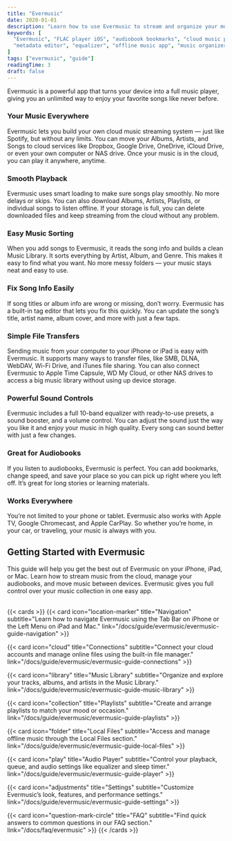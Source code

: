 ```yaml
---
title: "Evermusic"
date: 2020-01-01
description: "Learn how to use Evermusic to stream and organize your music library, create playlists, manage metadata, and enjoy audiobooks on iPhone, iPad, or Mac."
keywords: [
  "Evermusic", "FLAC player iOS", "audiobook bookmarks", "cloud music player", 
  "metadata editor", "equalizer", "offline music app", "music organizer"
]
tags: ["evermusic", "guide"]
readingTime: 3
draft: false
---
```


Evermusic is a powerful app that turns your device into a full music player, giving you an unlimited way to enjoy your favorite songs like never before.

### Your Music Everywhere

Evermusic lets you build your own cloud music streaming system — just like Spotify, but without any limits. You can move your Albums, Artists, and Songs to cloud services like Dropbox, Google Drive, OneDrive, iCloud Drive, or even your own computer or NAS drive. Once your music is in the cloud, you can play it anywhere, anytime.

### Smooth Playback

Evermusic uses smart loading to make sure songs play smoothly. No more delays or skips. You can also download Albums, Artists, Playlists, or individual songs to listen offline. If your storage is full, you can delete downloaded files and keep streaming from the cloud without any problem.

### Easy Music Sorting

When you add songs to Evermusic, it reads the song info and builds a clean Music Library. It sorts everything by Artist, Album, and Genre. This makes it easy to find what you want. No more messy folders — your music stays neat and easy to use.

### Fix Song Info Easily

If song titles or album info are wrong or missing, don’t worry. Evermusic has a built-in tag editor that lets you fix this quickly. You can update the song’s title, artist name, album cover, and more with just a few taps.

### Simple File Transfers

Sending music from your computer to your iPhone or iPad is easy with Evermusic. It supports many ways to transfer files, like SMB, DLNA, WebDAV, Wi-Fi Drive, and iTunes file sharing. You can also connect Evermusic to Apple Time Capsule, WD My Cloud, or other NAS drives to access a big music library without using up device storage.

### Powerful Sound Controls

Evermusic includes a full 10-band equalizer with ready-to-use presets, a sound booster, and a volume control. You can adjust the sound just the way you like it and enjoy your music in high quality. Every song can sound better with just a few changes.

### Great for Audiobooks

If you listen to audiobooks, Evermusic is perfect. You can add bookmarks, change speed, and save your place so you can pick up right where you left off. It’s great for long stories or learning materials.

### Works Everywhere

You’re not limited to your phone or tablet. Evermusic also works with Apple TV, Google Chromecast, and Apple CarPlay. So whether you’re home, in your car, or traveling, your music is always with you.

## Getting Started with Evermusic

This guide will help you get the best out of Evermusic on your iPhone, iPad, or Mac. Learn how to stream music from the cloud, manage your audiobooks, and move music between devices. Evermusic gives you full control over your music collection in one easy app.<br><br>


{{< cards >}}
  {{< card icon="location-marker" title="Navigation" subtitle="Learn how to navigate Evermusic using the Tab Bar on iPhone or the Left Menu on iPad and Mac." link="/docs/guide/evermusic/evermusic-guide-navigation" >}}

  {{< card icon="cloud" title="Connections" subtitle="Connect your cloud accounts and manage online files using the built-in file manager." link="/docs/guide/evermusic/evermusic-guide-connections" >}}

  {{< card icon="library" title="Music Library" subtitle="Organize and explore your tracks, albums, and artists in the Music Library." link="/docs/guide/evermusic/evermusic-guide-music-library" >}}

  {{< card icon="collection" title="Playlists" subtitle="Create and arrange playlists to match your mood or occasion." link="/docs/guide/evermusic/evermusic-guide-playlists" >}}

  {{< card icon="folder" title="Local Files" subtitle="Access and manage offline music through the Local Files section." link="/docs/guide/evermusic/evermusic-guide-local-files" >}}

  {{< card icon="play" title="Audio Player" subtitle="Control your playback, queue, and audio settings like equalizer and sleep timer." link="/docs/guide/evermusic/evermusic-guide-player" >}}

  {{< card icon="adjustments" title="Settings" subtitle="Customize Evermusic’s look, features, and performance settings." link="/docs/guide/evermusic/evermusic-guide-settings" >}}

  {{< card icon="question-mark-circle" title="FAQ" subtitle="Find quick answers to common questions in our FAQ section." link="/docs/faq/evermusic" >}}
{{< /cards >}}